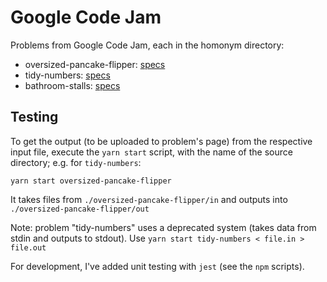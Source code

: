 # Google Code Jam

Problems from Google Code Jam, each in the homonym directory:

* oversized-pancake-flipper: [specs](https://code.google.com/codejam/contest/3264486/dashboard#s=p0&a=4)
* tidy-numbers: [specs](https://code.google.com/codejam/contest/3264486/dashboard#s=p1&a=4)
* bathroom-stalls: [specs](https://code.google.com/codejam/contest/3264486/dashboard#s=p2&a=4)

## Testing

To get the output (to be uploaded to problem's page) from the respective input file, execute the `yarn start` script, with the name of the source directory; e.g. for `tidy-numbers`:

```
yarn start oversized-pancake-flipper
```

It takes files from `./oversized-pancake-flipper/in` and outputs into `./oversized-pancake-flipper/out`

Note: problem "tidy-numbers" uses a deprecated system (takes data from stdin and outputs to stdout). Use `yarn start tidy-numbers < file.in > file.out`

For development, I've added unit testing with `jest` (see the `npm` scripts).
